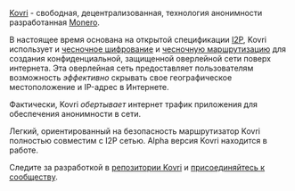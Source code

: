 [Kovri](https://getmonero.org/resources/moneropedia/kovri.html) - свободная, децентрализованная, технология анонимности разработанная [Monero](https://getmonero.org).

В настоящее время основана на открытой спецификации [I2P](https://getmonero.org/resources/moneropedia/i2p.html), Kovri использует и [чесночное шифрование](https://getmonero.org/resources/moneropedia/garlic-encryption.html) и [чесночную маршрутизацию](https://getmonero.org/resources/moneropedia/garlic-routing.html) для создания конфиденциальной, защищенной оверлейной сети поверх интернета. Эта оверлейная сеть предоставляет пользователям возможность *эффективно* скрывать свое географическое местоположение и IP-адрес в Интернете.

Фактически, Kovri *обертывает* интернет трафик приложения для обеспечения анонимности в сети.

Легкий, ориентированный на безопасность маршрутизатор Kovri полностью совместим с I2P сетью. Alpha версия Kovri находится в работе.

Следите за разработкой в [репозитории Kovri](https://github.com/monero-project/kovri#downloads) и [присоединяйтесь к сообществу](https://github.com/monero-project/kovri#contact).
